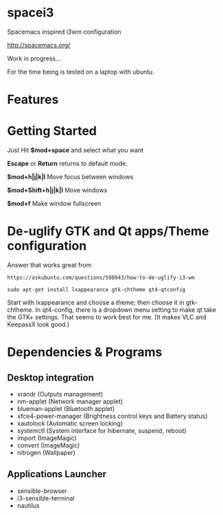 # spacei3
Spacemacs inspired i3wm configuration 

http://spacemacs.org/

Work in progress...

For the time being is tested on a laptop with ubuntu.

# Features

# Getting Started
Just Hit **$mod+space** and select what you want

**Escape** or **Return** returns to default mode.

**$mod+h|j|k|l** Move focus between windows

**$mod+Shift+h|j|k|l** Move windows

**$mod+f** Make window fullscreen

# De-uglify GTK and Qt apps/Theme configuration
Answer that works great from 

    https://askubuntu.com/questions/598943/how-to-de-uglify-i3-wm

    sudo apt-get install lxappearance gtk-chtheme qt4-qtconfig

Start with lxappearance and choose a theme; then choose it in gtk-chtheme. In qt4-config, there is a dropdown menu setting to make qt take the GTK+ settings. That seems to work best for me. (It makes VLC and KeepassX look good.)

# Dependencies & Programs
## Desktop integration
 * xrandr (Outputs management)
 * nm-applet (Network manager applet)
 * blueman-applet (Bluetooth applet)
 * xfce4-power-manager (Brightness control keys and Battery status)
 * xautolock (Automatic screen locking)
 * systemctl (System interface for hibernate, suspend, reboot)
 * import (ImageMagic)
 * convert (ImageMagic)
 * nitrogen (Wallpaper)

## Applications Launcher
 * sensible-browser
 * i3-sensible-terminal
 * nautilus

